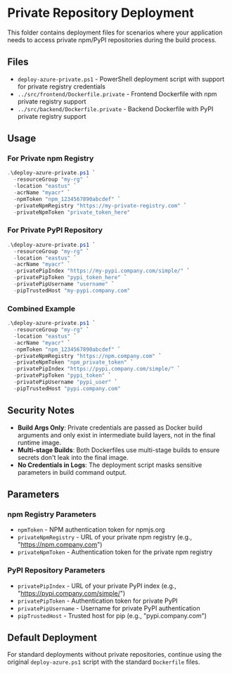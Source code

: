 # Private Repository Deployment

This folder contains deployment files for scenarios where your application needs to access private npm/PyPI repositories during the build process.

## Files

- `deploy-azure-private.ps1` - PowerShell deployment script with support for private registry credentials
- `../src/frontend/Dockerfile.private` - Frontend Dockerfile with npm private registry support  
- `../src/backend/Dockerfile.private` - Backend Dockerfile with PyPI private registry support

## Usage

### For Private npm Registry

```powershell
.\deploy-azure-private.ps1 `
  -resourceGroup "my-rg" `
  -location "eastus" `
  -acrName "myacr" `
  -npmToken "npm_1234567890abcdef" `
  -privateNpmRegistry "https://my-private-registry.com" `
  -privateNpmToken "private_token_here"
```

### For Private PyPI Repository

```powershell
.\deploy-azure-private.ps1 `
  -resourceGroup "my-rg" `
  -location "eastus" `
  -acrName "myacr" `
  -privatePipIndex "https://my-pypi.company.com/simple/" `
  -privatePipToken "pypi_token_here" `
  -privatePipUsername "username" `
  -pipTrustedHost "my-pypi.company.com"
```

### Combined Example

```powershell
.\deploy-azure-private.ps1 `
  -resourceGroup "my-rg" `
  -location "eastus" `
  -acrName "myacr" `
  -npmToken "npm_1234567890abcdef" `
  -privateNpmRegistry "https://npm.company.com" `
  -privateNpmToken "npm_private_token" `
  -privatePipIndex "https://pypi.company.com/simple/" `
  -privatePipToken "pypi_token" `
  -privatePipUsername "pypi_user" `
  -pipTrustedHost "pypi.company.com"
```

## Security Notes

- **Build Args Only**: Private credentials are passed as Docker build arguments and only exist in intermediate build layers, not in the final runtime image.
- **Multi-stage Builds**: Both Dockerfiles use multi-stage builds to ensure secrets don't leak into the final image.
- **No Credentials in Logs**: The deployment script masks sensitive parameters in build command output.

## Parameters

### npm Registry Parameters
- `npmToken` - NPM authentication token for npmjs.org
- `privateNpmRegistry` - URL of your private npm registry (e.g., "https://npm.company.com")
- `privateNpmToken` - Authentication token for the private npm registry

### PyPI Repository Parameters  
- `privatePipIndex` - URL of your private PyPI index (e.g., "https://pypi.company.com/simple/")
- `privatePipToken` - Authentication token for private PyPI
- `privatePipUsername` - Username for private PyPI authentication
- `pipTrustedHost` - Trusted host for pip (e.g., "pypi.company.com")

## Default Deployment

For standard deployments without private repositories, continue using the original `deploy-azure.ps1` script with the standard `Dockerfile` files.
